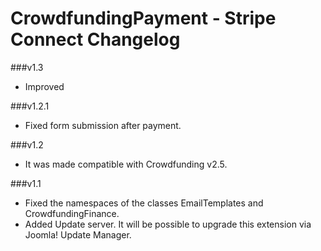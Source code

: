 CrowdfundingPayment - Stripe Connect Changelog
=============================================

###v1.3
* Improved

###v1.2.1
* Fixed form submission after payment.

###v1.2
* It was made compatible with Crowdfunding v2.5.

###v1.1
* Fixed the namespaces of the classes EmailTemplates and CrowdfundingFinance.
* Added Update server. It will be possible to upgrade this extension via Joomla! Update Manager.